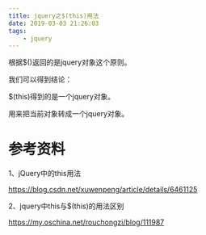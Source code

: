 ```yaml
---
title: jquery之$(this)用法
date: 2019-03-03 21:26:03
tags:
	- jquery
---
```




根据$()返回的是jquery对象这个原则。

我们可以得到结论：

$(this)得到的是一个jquery对象。

用来把当前对象转成一个jquery对象。



# 参考资料

1、jQuery中的this用法

https://blog.csdn.net/xuwenpeng/article/details/6461125

2、jquery中this与$(this)的用法区别

https://my.oschina.net/rouchongzi/blog/111987